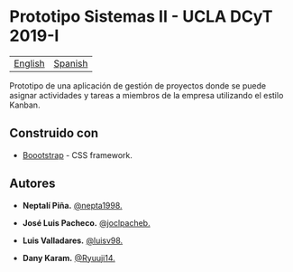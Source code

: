 # Prototipo Sistemas II - UCLA DCyT 2019-I

<table>
    <tr>
        <!-- Do not translate this table -->
        <td><a href="./README.md"> English </a></td>
        <td><a href="./README-ES.md"> Spanish </a></td>
    </tr>
</table>

Prototipo de una aplicación de gestión de proyectos donde se puede asignar actividades y tareas a miembros de la empresa utilizando el estilo Kanban.

## Construido con

* [Boootstrap](https://getbootstrap.com/) - CSS framework.

## Autores

* **Neptalí Piña.** [@nepta1998.](https://github.com/nepta1998/)

* **José Luis Pacheco.** [@joclpacheb.](https://github.com/joclpacheb/)

* **Luis Valladares.** [@luisv98.](https://github.com/luisv98)

* **Dany Karam.** [@Ryuuji14.](https://github.com/Ryuuji14)
